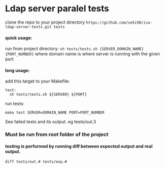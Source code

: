 # Ldap server paralel tests
  clone the repo to your project directory
  `https://github.com/seki98/isa-ldap-server-tests.git tests`

#### quick usage:
  run from project directory:
  `sh tests/tests.sh {SERVER_DOMAIN_NAME} {PORT_NUMBER}`
  where domain name is where server is running with the given port

#### long usage:

  add this target to your Makefile:
  ```
  test:
    sh tests/tests.sh ${SERVER} ${PORT}
  ```

  run tests:

  `make test SERVER=DOMAIN_NAME PORT=PORT_NUMBER`

  See failed tests and its output. eg tests/out.3

### Must be run from root folder of the project

#### testing is performed by running diff between expected output and real output. 
  `diff tests/out.# tests/exp.#`


